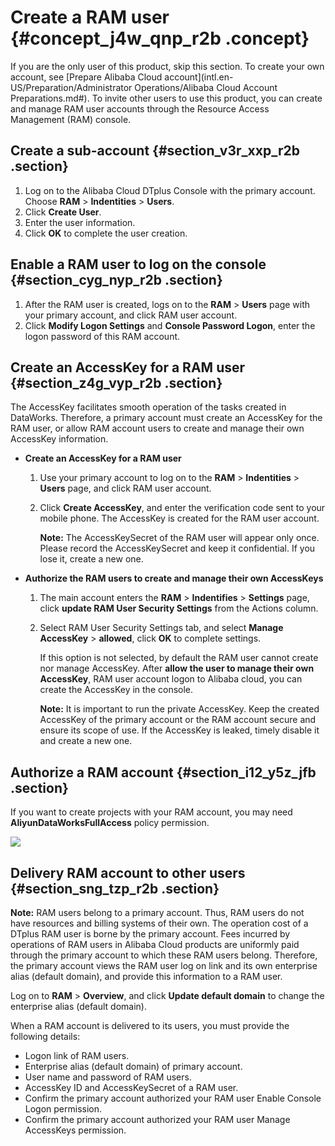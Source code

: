 # Create a RAM user {#concept_j4w_qnp_r2b .concept}

If you are the only user of this product, skip this section. To create your own account, see [Prepare Alibaba Cloud account](intl.en-US/Preparation/Administrator Operations/Alibaba Cloud Account Preparations.md#). To invite other users to use this product, you can create and manage RAM user accounts through the Resource Access Management \(RAM\) console.

## Create a sub-account {#section_v3r_xxp_r2b .section}

1.  Log on to the Alibaba Cloud DTplus Console with the primary account. Choose **RAM** \> **Indentities** \> **Users**.
2.  Click **Create User**.
3.  Enter the user information.
4.  Click **OK** to complete the user creation.

## Enable a RAM user to log on the console {#section_cyg_nyp_r2b .section}

1.  After the RAM user is created, logs on to the **RAM** \> **Users** page with your primary account, and click RAM user account.
2.  Click **Modify Logon Settings** and **Console Password Logon**, enter the logon password of this RAM account.

## Create an AccessKey for a RAM user {#section_z4g_vyp_r2b .section}

The AccessKey facilitates smooth operation of the tasks created in DataWorks. Therefore, a primary account must create an AccessKey for the RAM user, or allow RAM account users to create and manage their own AccessKey information.

-   **Create an AccessKey for a RAM user**
    1.  Use your primary account to log on to the **RAM** \> **Indentities** \> **Users** page, and click RAM user account.
    2.  Click **Create AccessKey**, and enter the verification code sent to your mobile phone. The AccessKey is created for the RAM user account.

        **Note:** The AccessKeySecret of the RAM user will appear only once. Please record the AccessKeySecret and keep it confidential. If you lose it, create a new one.

-   **Authorize the RAM users to create and manage their own AccessKeys**
    1.  The main account enters the **RAM** \> **Indentifies** \> **Settings** page, click **update RAM User Security Settings** from the Actions column.
    2.  Select RAM User Security Settings tab, and select **Manage AccessKey** \> **allowed**, click **OK** to complete settings.

        If this option is not selected, by default the RAM user cannot create nor manage AccessKey. After **allow the user to manage their own AccessKey**, RAM user account logon to Alibaba cloud, you can create the AccessKey in the console.

        **Note:** It is important to run the private AccessKey. Keep the created AccessKey of the primary account or the RAM account secure and ensure its scope of use. If the AccessKey is leaked, timely disable it and create a new one.


## Authorize a RAM account {#section_i12_y5z_jfb .section}

If you want to create projects with your RAM account, you may need **AliyunDataWorksFullAccess** policy permission.

![](http://static-aliyun-doc.oss-cn-hangzhou.aliyuncs.com/assets/img/16176/154761910213331_en-US.png)

## Delivery RAM account to other users {#section_sng_tzp_r2b .section}

**Note:** RAM users belong to a primary account. Thus, RAM users do not have resources and billing systems of their own. The operation cost of a DTplus RAM user is borne by the primary account. Fees incurred by operations of RAM users in Alibaba Cloud products are uniformly paid through the primary account to which these RAM users belong. Therefore, the primary account views the RAM user log on link and its own enterprise alias \(default domain\), and provide this information to a RAM user.

Log on to **RAM** \> **Overview**, and click **Update default domain** to change the enterprise alias \(default domain\).

When a RAM account is delivered to its users, you must provide the following details:

-   Logon link of RAM users.
-   Enterprise alias \(default domain\) of primary account.
-   User name and password of RAM users.
-   AccessKey ID and AccessKeySecret of a RAM user.
-   Confirm the primary account authorized your RAM user Enable Console Logon permission.
-   Confirm the primary account authorized your RAM user Manage AccessKeys permission.

